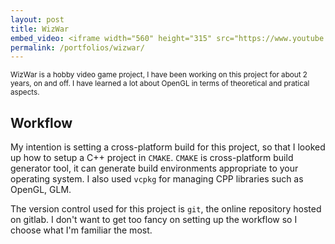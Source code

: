 ```yaml
---
layout: post
title: WizWar
embed_video: <iframe width="560" height="315" src="https://www.youtube.com/embed/_xD-Dh23HAE" frameborder="0" allow="accelerometer; autoplay; encrypted-media; gyroscope; picture-in-picture" allowfullscreen></iframe>
permalink: /portfolios/wizwar/
---
```


<small>WizWar is a hobby video game project, I have been working on this project for about 2 years, on and off. I have learned a lot about OpenGL in terms of theoretical and pratical aspects. </small>

<!-- the workflow -->
## Workflow
My intention is setting a cross-platform build for this project, so that I looked up how to setup a C++ project in `CMAKE`. `CMAKE` is cross-platform build generator tool, it can generate build environments appropriate to your operating system. I also used `vcpkg` for managing CPP libraries such as OpenGL, GLM.

The version control used for this project is `git`, the online repository hosted on gitlab. I don't want to get too fancy on setting up the workflow so I choose what I'm familiar the most.

<!-- the vertex attribute.
## OpenGL Basic Concepts

## Camera

## Lighting

## Shadow

## Model Loading

## Keyframes Animation

## Physics

## Refactoring

## Future Works -->
